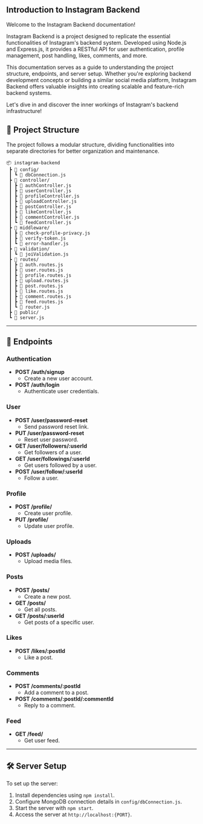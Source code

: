 ## Introduction to Instagram Backend

Welcome to the Instagram Backend documentation!

Instagram Backend is a project designed to replicate the essential functionalities of Instagram's backend system. Developed using Node.js and Express.js, it provides a RESTful API for user authentication, profile management, post handling, likes, comments, and more.

This documentation serves as a guide to understanding the project structure, endpoints, and server setup. Whether you're exploring backend development concepts or building a similar social media platform, Instagram Backend offers valuable insights into creating scalable and feature-rich backend systems.

Let's dive in and discover the inner workings of Instagram's backend infrastructure!

## 📁 Project Structure

The project follows a modular structure, dividing functionalities into separate directories for better organization and maintenance.

```
📦 instagram-backend
 ┣ 📂 config/
 ┃ ┗ 📜 dbConnection.js
 ┣ 📂 controller/
 ┃ ┣ 📜 authController.js
 ┃ ┣ 📜 userController.js
 ┃ ┣ 📜 profileController.js
 ┃ ┣ 📜 uploadController.js
 ┃ ┣ 📜 postController.js
 ┃ ┣ 📜 likeController.js
 ┃ ┣ 📜 commentController.js
 ┃ ┗ 📜 feedController.js
 ┣ 📂 middleware/
 ┃ ┣ 📜 check-profile-privacy.js
 ┃ ┣ 📜 verify-token.js
 ┃ ┗ 📜 error-handler.js
 ┣ 📂 validation/
 ┃ ┗ 📜 joiValidation.js
 ┣ 📂 routes/
 ┃ ┣ 📜 auth.routes.js
 ┃ ┣ 📜 user.routes.js
 ┃ ┣ 📜 profile.routes.js
 ┃ ┣ 📜 upload.routes.js
 ┃ ┣ 📜 post.routes.js
 ┃ ┣ 📜 like.routes.js
 ┃ ┣ 📜 comment.routes.js
 ┃ ┣ 📜 feed.routes.js
 ┃ ┗ 📜 router.js
 ┣ 📂 public/
 ┗ 📜 server.js
```

---

## 🚀 Endpoints

### Authentication

- **POST /auth/signup**
  - Create a new user account.
- **POST /auth/login**
  - Authenticate user credentials.

### User

- **POST /user/password-reset**
  - Send password reset link.
- **PUT /user/password-reset**
  - Reset user password.
- **GET /user/followers/:userId**
  - Get followers of a user.
- **GET /user/followings/:userId**
  - Get users followed by a user.
- **POST /user/follow/:userId**
  - Follow a user.

### Profile

- **POST /profile/**
  - Create user profile.
- **PUT /profile/**
  - Update user profile.

### Uploads

- **POST /uploads/**
  - Upload media files.

### Posts

- **POST /posts/**
  - Create a new post.
- **GET /posts/**
  - Get all posts.
- **GET /posts/:userId**
  - Get posts of a specific user.

### Likes

- **POST /likes/:postId**
  - Like a post.

### Comments

- **POST /comments/:postId**
  - Add a comment to a post.
- **POST /comments/:postId/:commentId**
  - Reply to a comment.

### Feed

- **GET /feed/**
  - Get user feed.

---

## 🛠️ Server Setup

To set up the server:

1. Install dependencies using `npm install`.
2. Configure MongoDB connection details in `config/dbConnection.js`.
3. Start the server with `npm start`.
4. Access the server at `http://localhost:{PORT}`.

